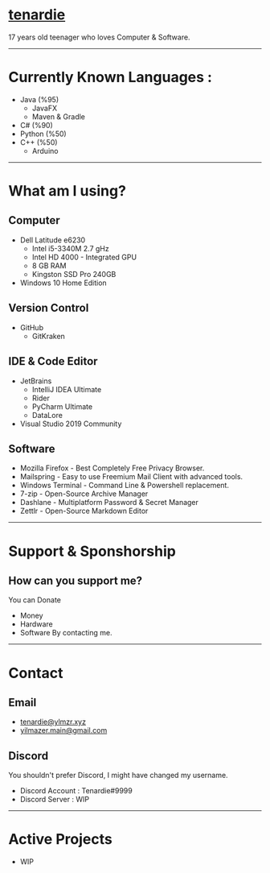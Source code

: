 # [tenardie](https://github.com/tenardie)
17 years old teenager who loves Computer & Software.

***

# Currently Known Languages :
* Java (%95)
    * JavaFX
    * Maven & Gradle
* C# (%90)
* Python (%50)
* C++ (%50)
    * Arduino

***

#  What am I using?
## Computer
* Dell Latitude e6230
    * Intel i5-3340M 2.7 gHz
    * Intel HD 4000 - Integrated GPU
    * 8 GB RAM
    * Kingston SSD Pro 240GB
* Windows 10 Home Edition
## Version Control
* GitHub
    * GitKraken
## IDE & Code Editor
* JetBrains
    * IntelliJ IDEA Ultimate
    * Rider
    * PyCharm Ultimate
    * DataLore
* Visual Studio 2019 Community
## Software
* Mozilla Firefox - Best Completely Free Privacy Browser.
* Mailspring - Easy to use Freemium Mail Client with advanced tools.
* Windows Terminal - Command Line & Powershell replacement.
* 7-zip - Open-Source Archive Manager
* Dashlane - Multiplatform Password & Secret Manager
* Zettlr - Open-Source Markdown Editor

***

# Support & Sponshorship
## How can you support me?
You can Donate
- Money
- Hardware
- Software
By contacting me.

***

# Contact
## Email
- tenardie@ylmzr.xyz
- yilmazer.main@gmail.com
## Discord 
You shouldn't prefer Discord, I might have changed my username.
- Discord Account : Tenardie#9999
- Discord Server : WIP

***

# Active Projects
- WIP


